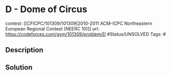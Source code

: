 # D - Dome of Circus

contest: [[CFICPC/101309/101309|2010-2011 ACM-ICPC Northeastern European Regional Contest (NEERC 10)]]
url: https://codeforces.com/gym/101309/problem/D
#Status/UNSOLVED
Tags: #

## Description

## Solution

